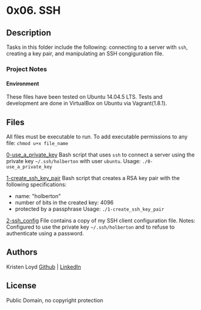 # 0x06. SSH

## Description
Tasks in this folder include the following: connecting to a server with `ssh`, creating a key pair, and manipulating an SSH congiguration file. 

### Project Notes
#### Environment
These files have been tested on Ubuntu 14.04.5 LTS.
Tests and development are done in VirtualBox on Ubuntu via Vagrant(1.8.1).
 
## Files
All files must be executable to run. To add executable permissions to any file: `chmod u+x file_name`

[0-use_a_private_key](0-use_a_private_key)
Bash script that uses `ssh` to connect a server using the private key `~/.ssh/holberton` with user `ubuntu`.
Usage: `./0-use_a_private_key`

[1-create_ssh_key_pair](1-create_ssh_key_pair)
Bash script that creates a RSA key pair with the following specifications:
- name: "holberton"
- number of bits in the created key: 4096
- protected by a passphrase
Usage: `./1-create_ssh_key_pair`

[2-ssh_config](2-ssh_config)
File contains a copy of my SSH client configuration file.
Notes: Configured to use the private key `~/.ssh/holberton` and to refuse to authenticate using a password.

## Authors
Kristen Loyd        [Github](https://github.com/KRLoyd) |  [LinkedIn](https://www.linkedin.com/in/kristen-loyd-34984a92)

## License
Public Domain, no copyright protection
